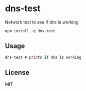 # dns-test

Network test to see if dns is working

```
npm install -g dns-test
```

## Usage

``` js
dns-test # prints if dns is working
```

## License

MIT
